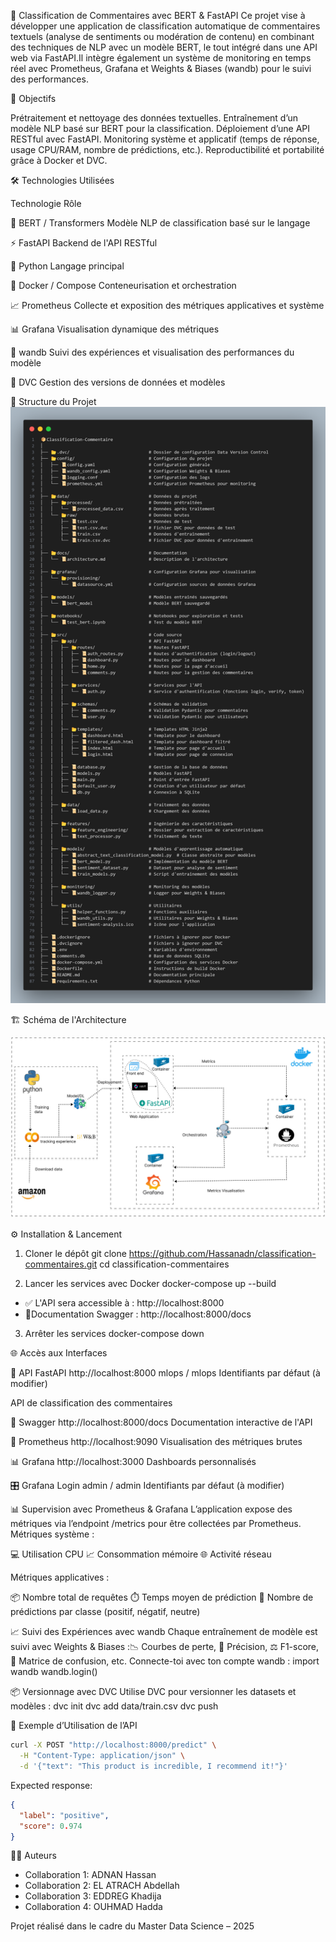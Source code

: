 🧠 Classification de Commentaires avec BERT & FastAPI
Ce projet vise à développer une application de classification automatique de commentaires textuels (analyse de sentiments ou modération de contenu) en combinant des techniques de NLP avec un modèle BERT, le tout intégré dans une API web via FastAPI.Il intègre également un système de monitoring en temps réel avec Prometheus, Grafana et Weights & Biases (wandb) pour le suivi des performances.

📌 Objectifs

Prétraitement et nettoyage des données textuelles.
Entraînement d’un modèle NLP basé sur BERT pour la classification.
Déploiement d’une API RESTful avec FastAPI.
Monitoring système et applicatif (temps de réponse, usage CPU/RAM, nombre de prédictions, etc.).
Reproductibilité et portabilité grâce à Docker et DVC.


🛠️ Technologies Utilisées



Technologie
Rôle



🤖 BERT / Transformers
Modèle NLP de classification basé sur le langage


⚡ FastAPI
Backend de l'API RESTful


🐍 Python
Langage principal


🐳 Docker / Compose
Conteneurisation et orchestration


📈 Prometheus
Collecte et exposition des métriques applicatives et système


📊 Grafana
Visualisation dynamique des métriques


🧪 wandb
Suivi des expériences et visualisation des performances du modèle


🧬 DVC
Gestion des versions de données et modèles



📁 Structure du Projet
![Interface de l'application](/docs/STructure.png)

🏗️ Schéma de l'Architecture

![Interface de l'application](/docs/Project%20Architecture.jpg)

⚙️ Installation & Lancement
1. Cloner le dépôt
git clone https://github.com/Hassanadn/classification-commentaires.git
cd classification-commentaires

2. Lancer les services avec Docker
docker-compose up --build

- ✅ L'API sera accessible à : http://localhost:8000
- 📄Documentation Swagger : http://localhost:8000/docs

3. Arrêter les services
docker-compose down


🌐 Accès aux Interfaces


🧠 API FastAPI
http://localhost:8000
mlops / mlops
Identifiants par défaut (à modifier)

API de classification des commentaires


📄 Swagger
http://localhost:8000/docs
Documentation interactive de l'API


📡 Prometheus
http://localhost:9090
Visualisation des métriques brutes


📊 Grafana
http://localhost:3000
Dashboards personnalisés


🎛️ Grafana Login
admin / admin
Identifiants par défaut (à modifier)



📊 Supervision avec Prometheus & Grafana
L’application expose des métriques via l’endpoint /metrics pour être collectées par Prometheus.
Métriques système :

💻 Utilisation CPU
📈 Consommation mémoire
🌐 Activité réseau

Métriques applicatives :

📦 Nombre total de requêtes
⏱️ Temps moyen de prédiction
🧠 Nombre de prédictions par classe (positif, négatif, neutre)


📈 Suivi des Expériences avec wandb
Chaque entraînement de modèle est suivi avec Weights & Biases :📉 Courbes de perte, 🎯 Précision, ⚖️ F1-score, 🔀 Matrice de confusion, etc.
Connecte-toi avec ton compte wandb :
import wandb
wandb.login()


📦 Versionnage avec DVC
Utilise DVC pour versionner les datasets et modèles :
dvc init
dvc add data/train.csv
dvc push


📮 Exemple d’Utilisation de l’API
```bash 
curl -X POST "http://localhost:8000/predict" \
  -H "Content-Type: application/json" \
  -d '{"text": "This product is incredible, I recommend it!"}'
```
Expected response:
```json
{
  "label": "positive",
  "score": 0.974
}
```

👨‍💻 Auteurs

- Collaboration 1: ADNAN Hassan
- Collaboration 2: EL ATRACH Abdellah
- Collaboration 3: EDDREG Khadija
- Collaboration 4: OUHMAD Hadda

Projet réalisé dans le cadre du Master Data Science – 2025
